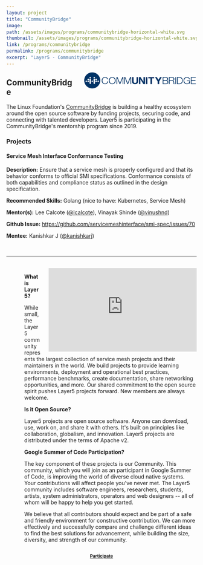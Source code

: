 ```yaml
---
layout: project
title: "CommunityBridge"
image:
path: /assets/images/programs/communitybridge-horizontal-white.svg
thumbnail: /assets/images/programs/communitybridge-horizontal-white.svg
link: /programs/communitybridge
permalink: /programs/communitybridge
excerpt: "Layer5 - CommunityBridge"
---
```

<img
    src="/assets/images/programs/communitybridge-blue.png"
    style="width: 300px; float: right; margin-left: 20px;"
/>

## CommunityBridge


The Linux Foundation's [CommunityBridge](https://communitybridge.org) is building a healthy ecosystem around the open source software by funding projects, securing code, and connecting with talented developers. Layer5 is participating in the CommunityBridge's mentorship program since 2019. 

### Projects 

#### Service Mesh Interface Conformance Testing

<b>Description:</b> 
Ensure that a service mesh is properly configured and that its behavior conforms to official SMI specifications. Conformance consists of both capabilities and compliance status as outlined in the design specification.

<b>Recommended Skills:</b> 
Golang (nice to have: Kubernetes, Service Mesh)

<b>Mentor(s):</b> 
Lee Calcote (<a href="https://twitter.com/lcalcote">@lcalcote</a>), Vinayak Shinde (<a href="https://twitter.com/vinushnd">@vinushnd</a>)

<b>Github Issue:</b> 
<a href="https://github.com/servicemeshinterface/smi-spec/issues/70">https://github.com/servicemeshinterface/smi-spec/issues/70 </a>

<b>Mentee:</b> 
Kanishkar J (<a href="https://github.com/kanishkarj">@kanishkarj</a>)

<div style="flex-grow: 0.25;">&nbsp;</div>
<hr />
<div style="flex-grow: 0.25;">&nbsp;</div>

  <div
    id="layer5-intro"
    class="card-content"
    style="position: relative; float: right;margin-left:20px;">
    <iframe
      width="392"
      height="220.5"
      src="https://www.youtube.com/embed/0yN5T5LB9ps"
      frameborder="0"
      allow="accelerometer; autoplay; encrypted-media; gyroscope; picture-in-picture"
      allowfullscreen
    ></iframe>
  </div>
  <ul>
    <ol>
      <b>What is Layer5?</b>
    </ol>
    <ol>
      While small, the Layer5 community represents the largest collection of
      service mesh projects and their maintainers in the world. We build
      projects to provide learning environments, deployment and operational best
      practices, performance benchmarks, create documentation, share networking
      opportunities, and more. Our shared commitment to the open source spirit
      pushes Layer5 projects forward. New members are always welcome.
    </ol>
  </ul>
  <ul>
    <ol>
      <b>Is it Open Source?</b>
    </ol>
    <ol>
      Layer5 projects are open source software. Anyone can download, use, work
      on, and share it with others. It's built on principles like collaboration,
      globalism, and innovation. Layer5 projects are distributed under the terms
      of Apache v2.
    </ol>
  </ul>
  <ul>
    <ol>
      <b>Google Summer of Code Participation?</b>
    </ol>
    <ol>
      The key component of these projects is our Community. This community,
      which you will join as an participant in Google Summer of Code, is
      improving the world of diverse cloud native systems. Your contributions
      will affect people you've never met. The Layer5 community includes
      software engineers, researchers, students, artists, system administrators,
      operators and web designers -- all of whom will be happy to help you get
      started.
    </ol>
  </ul>
  <ul>
    <ol>
      We believe that all contributors should expect and be part of a safe and
      friendly environment for constructive contribution. We can more
      effectively and successfully compare and challenge different ideas to find
      the best solutions for advancement, while building the size, diversity,
      and strength of our community.
    </ol>
  </ul>

  <div
    class="card-content"
    style="position: relative; float: center; vertical-align: bottom;"
  >
    <h3 style="text-align: center; color: aliceblue;">
      <a
        style="
          font-size: 0.7em;
          padding-bottom: 40px;
          padding-top: 10px;
          width: 300px;
        "
        class="waves-effect waves-light btn l5-dark-grey-text darken-2 l5-dark-yellow z-depth-2"
        href="http://slack.layer5.io"
        >Participate</a
      >
    </h3>
  </div>
